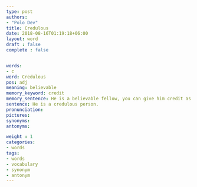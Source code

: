 ```yaml
---
type: post
authors:
- "Polo Dev"
title: Credulous
date: 2018-08-16T01:19:18+06:00
layout: word
draft : false
complete : false


words:
- c
word: Credulous
pos: adj
meaning: believable
memory_keyword: credit
memory_sentence: He is a believable fellow, you can give him credit as much as he wants.
sentence: He is a credulous person.
pronunciation:
pictures:
synonyms:
antonyms:

weight : 1
categories:
- words
tags:
- words
- vocabulary
- synonym
- antonym
---
```

